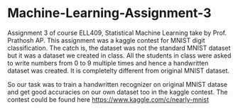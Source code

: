 # Machine-Learning-Assignment-3
Assignment 3 of course ELL409, Statistical Machine Learning take by Prof. Prathosh AP.
This assignment was a kaggle contest for MNIST digit classification. The catch is, the dataset was not the standard MNIST dataset but it was a dataset we created in class. All the students in class were asked to write numbers from 0 to 9 multiple times and hence a handwritten dataset was created. It is completelty different from original MNIST dataset.

So our task was to train a handwritten recognizer on original MNIST datase and get good accuracies on our own dataset too in the kaggle contest.
The contest could be found here https://www.kaggle.com/c/nearly-mnist

